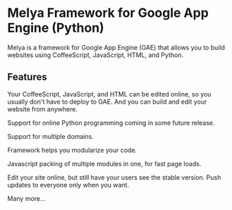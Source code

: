 Melya Framework for Google App Engine (Python)
==============================================

Melya is a framework for Google App Engine (GAE) that allows you to build websites using CoffeeScript, JavaScript, HTML, and Python.

Features
--------

Your CoffeeScript, JavaScript, and HTML can be edited online, so you usually don't have to deploy to GAE. And you can build and edit your website from anywhere.

Support for online Python programming coming in some future release.

Support for multiple domains.

Framework helps you modularize your code.

Javascript packing of multiple modules in one, for fast page loads.

Edit your site online, but still have your users see the stable version.  Push updates to everyone only when you want.

Many more...
